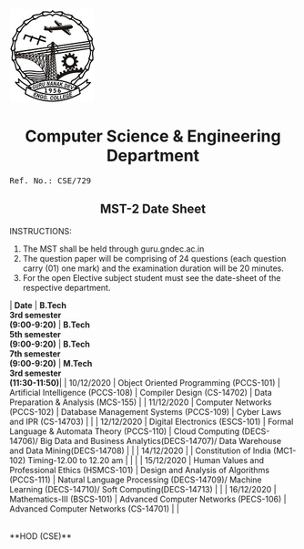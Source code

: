 ![Display picture](gneLogo.jpg)
<center>
<h1>Computer Science & Engineering Department</h1>
</center>

<pre>Ref. No.: CSE/729                                                                                 Dated: 4.12.2020</pre>

<center><h2>MST-2 Date Sheet</h2></center>

INSTRUCTIONS:
1.	The MST shall be held through guru.gndec.ac.in
2.	The question paper will be comprising of 24 questions (each question carry (01) one mark) and the examination duration will be 20 minutes.
3.	For the open Elective subject student must see the date-sheet of the respective department.

| **Date** | **B.Tech <br/>3rd semester<br/>(9:00-9:20)** | **B.Tech <br/>5th semester <br/>(9:00-9:20)** | **B.Tech <br/>7th semester <br/>(9:00-9:20)** | **M.Tech <br/>3rd semester <br/>(11:30-11:50)**|
| 10/12/2020 | Object Oriented Programming (PCCS-101) | Artificial Intelligence (PCCS-108) | Compiler Design (CS-14702) | Data Preparation & Analysis (MCS-155) |
| 11/12/2020 | Computer Networks (PCCS-102) | Database Management Systems (PCCS-109) | Cyber Laws and IPR (CS-14703) | |
| 12/12/2020 | Digital Electronics (ESCS-101) | Formal Language & Automata Theory (PCCS-110) | Cloud Computing (DECS-14706)/ Big Data and Business Analytics(DECS-14707)/ Data Warehouse and Data Mining(DECS-14708) | |
| 14/12/2020 | | Constitution of India (MC1-102) Timing-12.00 to 12.20 am | | |
| 15/12/2020 | Human Values and Professional Ethics (HSMCS-101) | Design and Analysis of Algorithms (PCCS-111) | Natural Language Processing (DECS-14709)/ Machine Learning (DECS-14710)/ Soft Computing(DECS-14713) | |
| 16/12/2020 | Mathematics-III (BSCS-101) | Advanced Computer Networks (PECS-106) | Advanced Computer Networks (CS-14701) | |

<br/>
**HOD (CSE)**


		
	

	

